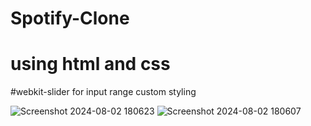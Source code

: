 # Spotify-Clone
# using html and css
#webkit-slider for input range custom styling



![Screenshot 2024-08-02 180623](https://github.com/user-attachments/assets/1910bba3-f068-4a7f-aec0-d3ea38eac89e)
![Screenshot 2024-08-02 180607](https://github.com/user-attachments/assets/86f7c284-a042-45f8-b1d0-bfb945417301)

